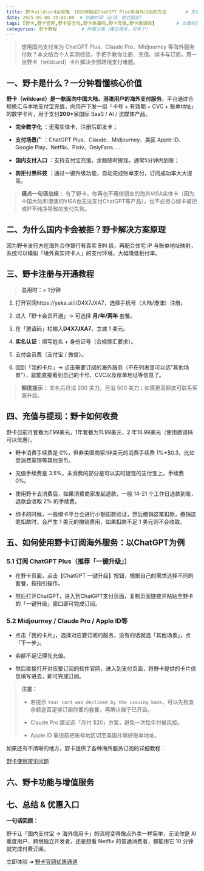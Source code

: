 ```yaml
---
title: 野卡wildcard全攻略：10分钟搞定ChatGPT Plus等海外订阅的方法       # 文章标题（必须）
date: 2025-05-08 19:01:00  # 创建时间（必须，格式固定）
tags: [野卡,野卡官网,野卡安全吗,野卡靠谱吗,野卡充值,野卡邀请码]        # 文章标签（可多个，可省略）
categories: 野卡教程         # 所属分类（建议填写，可多个）
---
```


> 想用国内支付宝为 ChatGPT Plus、Claude Pro、Midjourney 等海外服务付款？本文结合个人实测经验，手把手教你注册、充值、绑卡与订阅，用一张野卡（wildcard）卡片解决全部跨境支付难题。



## 一、野卡是什么？一分钟看懂核心价值

**野卡（wildcard）是一款面向中国大陆、港澳用户的海外支付服务**。平台通过合规换汇与本地支付宝充值，向用户下发一组「卡号 + 有效期 + CVC + 账单地址」的数字卡片，用于支付**200+**&#x5BB6;国际 SaaS / AI / 流媒体产品。

* **完全数字化** ：无需实体卡，注册后即发卡；

* **支付场景广** ：ChatGPT Plus、Claude、Midjourney、美区 Apple ID、Google Play、Netflix、Pixiv、OnlyFans……

* **国内支付入口** ：支持支付宝充值，余额随时提现，通常5分钟内到账；

* **防拒付黑科技** ：通过一键升级功能，自动完成账单支付，订阅成功率大大提高。

> **痛点一句话总结：** 有了野卡，你再也不用借朋友的海外VISA实体卡（因为中国大陆和港澳的VISA也无法支付ChatGPT等产品），也不必担心绑卡被拒或IP不纯净导致的支付失败。



## 二、为什么国内卡会被拒？野卡解决方案原理

因为野卡发行方在海外合作银行有真实 BIN 段，再配合住宅 IP 与账单地址映射，系统可以模拟「境外真实持卡人」的支付环境，大幅降低拒付率。



## 三、野卡注册与开通教程

> **总用时：≈ 1分钟**

1. 打开官网https://yeka.ai/i/D4X7JXA7，选择手机号（大陆/港澳）注册。

2. 进入「野卡会员开通」→ 可选择 **月/年/两年** 套餐。

3. 在「邀请码」栏输入**D4X7JXA7**，立减 1 美元。

4. **实名认证**：填写姓名 + 身份证号（合规换汇要求）。

5. 支付会员费（支付宝 / 微信）。

6. 回到「我的卡片」→ 点击需要订阅的海外服务（不在列表里可以选“其他场景”），就能直接看到自己的卡号、CVC以及账单地址等信息了。

> **额度提示：** 实名后日消 200 美刀，月消 500 美刀；如需更高额度可联系客服升级。



## 四、充值与提现：野卡如何收费

野卡目前月套餐为7.99美元，1年套餐为11.99美元，2 年16.99美元（使用邀请码可以优惠）。

* 野卡消费手续费是 0%，但非美国商家/非美元的消费手续费 1%+$0.3，比如您消费英镑等其他货币。

* 充值手续费是 3.5%，未消费的部分是可以实时提现的支付宝上，手续费 0%。

* 使用野卡去消费后，如果消费商家发起退款，一般 14-21 个工作日退款到账，退款会收取 2% 的手续费。

* 绑卡的时候，一般绑卡平台会进行小额扣款验证，然后撤销这笔扣款，撤销这笔扣款时，会产生 1 美元的撤销费用，如果扣款不足 1 美元则不会收取。



## 五、如何使用野卡订阅海外服务：以ChatGPT为例

### 5.1 订阅 ChatGPT Plus（推荐「一键升级」）

* 在野卡页面，点击【ChatGPT 一键升级】按钮，根据自己的需求选择不同的套餐，按指引操作。

* 然后打开ChatGPT，进入到ChatGPT支付页面，复制页面链接并粘贴至野卡的「一键升级」窗口即可完成订阅。

### 5.2 Midjourney / Claude Pro / Apple ID等

* 点击「我的卡片」，选择对应要订阅的服务，没有的话就选「其他场景」，点「下一步」。

* 余额不足记得先充值。

* 然后直接打开对应要订阅的软件官网，进入到支付页面，将野卡提供的卡片信息填写进去，即可完成订阅。

> **注意：**
>
> * 若提示 `Your card was declined by the issuing bank`，可以先检查余额是否足够订阅你要的套餐，再确认梯子已开启。
>
> * Claude Pro 建议选「月付 $20」方案，避免一次性年付被风控。
>
> * Apple ID 需提前把账号地区切至美国并填好账单地址。

如果还有不清晰的地方，野卡提供了各种海外服务订阅的详细教程：

[野卡使用常见问题](https://yeka.ai/faq)



## 六、野卡功能与增值服务



## 七、总结 & 优惠入口

**一句话回顾：**&#x20;

野卡让「国内支付宝 → 海外信用卡」的流程变得像点外卖一样简单，无论你是 AI 重度用户、跨境独立开发者，还是想看 Netflix 的普通消费者，都能用它 10 分钟就完成付费订阅。

立即体验 ➜ [野卡官网优惠通道](https://yeka.ai/i/D4X7JXA7)
